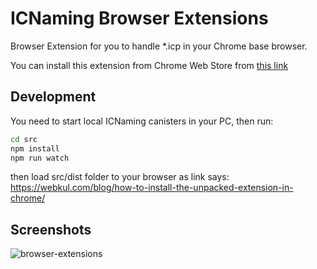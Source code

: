 # ICNaming Browser Extensions

Browser Extension for you to handle *.icp in your Chrome base browser.

You can install this extension from Chrome Web Store from [this link](https://chrome.google.com/webstore/detail/ic-naming-extensions/oepbpdamkigabminkagecahfgdgbbodc)

## Development

You need to start local ICNaming canisters in your PC, then run:

```bash
cd src
npm install
npm run watch
```

then load src/dist folder to your browser as link says: <https://webkul.com/blog/how-to-install-the-unpacked-extension-in-chrome/>

## Screenshots

![browser-extensions](https://github.com/IC-Naming/icnaming-browser-extensions/releases/download/v0.1.0/browser-extensions.gif)
